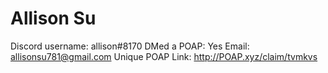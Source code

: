 # Allison Su

Discord username: allison#8170
DMed a POAP: Yes
Email: allisonsu781@gmail.com
Unique POAP Link: http://POAP.xyz/claim/tvmkvs